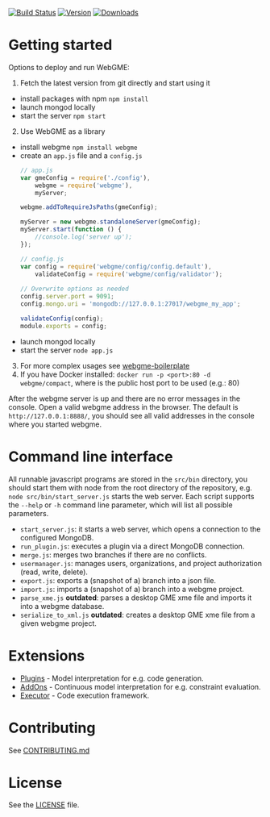 [![Build Status](https://travis-ci.org/webgme/webgme.svg?branch=master)](https://travis-ci.org/webgme/webgme)
[![Version](https://badge.fury.io/js/webgme.svg)](https://www.npmjs.com/package/webgme)
[![Downloads](http://img.shields.io/npm/dm/webgme.svg?style=flat)](http://img.shields.io/npm/dm/webgme.svg?style=flat)

# Getting started

Options to deploy and run WebGME:

1. Fetch the latest version from git directly and start using it
 * install packages with npm `npm install`
 * launch mongod locally
 * start the server `npm start`
2. Use WebGME as a library
 * install webgme `npm install webgme`
 * create an `app.js` file and a `config.js`
	```javascript
	// app.js
	var gmeConfig = require('./config'),
	    webgme = require('webgme'),
	    myServer;
	
	webgme.addToRequireJsPaths(gmeConfig);
	
	myServer = new webgme.standaloneServer(gmeConfig);
	myServer.start(function () {
	    //console.log('server up');
	});
	```
	```javascript
	// config.js
	var config = require('webgme/config/config.default'),
	    validateConfig = require('webgme/config/validator');
	    
	// Overwrite options as needed
	config.server.port = 9091;
	config.mongo.uri = 'mongodb://127.0.0.1:27017/webgme_my_app';
	
	validateConfig(config);
	module.exports = config;
	```
 * launch mongod locally
 * start the server `node app.js`
3. For more complex usages see [webgme-boilerplate](https://github.com/webgme/webgme-boilerplate)
4. If you have Docker installed: `docker run -p <port>:80 -d webgme/compact`, where <port> is the public host port to be used (e.g.: 80)

After the webgme server is up and there are no error messages in the console. Open a valid webgme address in the browser. The default is `http://127.0.0.1:8888/`, you should see all valid addresses in the console where you started webgme.

# Command line interface

All runnable javascript programs are stored in the `src/bin` directory, you should start them with node from the root directory of the repository, e.g. `node src/bin/start_server.js` starts the web server.
Each script supports the `--help` or `-h` command line parameter, which will list all possible parameters.

* `start_server.js`: it starts a web server, which opens a connection to the configured MongoDB.
* `run_plugin.js`: executes a plugin via a direct MongoDB connection.
* `merge.js`: merges two branches if there are no conflicts.
* `usermanager.js`: manages users, organizations, and project authorization (read, write, delete).
* `export.js`: exports a (snapshot of a) branch into a json file.
* `import.js`: imports a (snapshot of a) branch into a webgme project.
* `parse_xme.js` __outdated__: parses a desktop GME xme file and imports it into a webgme database.
* `serialize_to_xml.js` __outdated__: creates a desktop GME xme file from a given webgme project.

# Extensions
* [Plugins](./src/plugin/README.md) - Model interpretation for e.g. code generation.
* [AddOns](./src/addon/README.md) - Continuous model interpretation for e.g. constraint evaluation.
* [Executor](./src/server/middleware/executor/Readme.md) - Code execution framework.

# Contributing
See [CONTRIBUTING.md](./CONTRIBUTING.md)

# License

See the [LICENSE](LICENSE) file.
